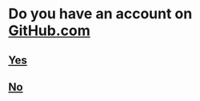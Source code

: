 # Do you have an account on [GitHub.com](https://github.com/)

## [Yes](04-send-username.md)

## [No](03-github-signup.md)